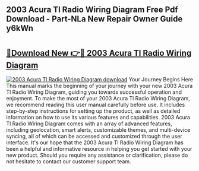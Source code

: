 ## 2003 Acura Tl Radio Wiring Diagram Free Pdf Download - Part-NLa New Repair Owner Guide y6kWn

# <h2><a href="http://dfund4p.blite.top/?on=2003+Acura+Tl+Radio+Wiring+Diagram">🔗Download New 👉🔴 2003 Acura Tl Radio Wiring Diagram</a></h2>

[![2003 Acura Tl Radio Wiring Diagram download](https://i.imgur.com/lujVjoI.png)](http://dfund4p.blite.top/?on=2003+Acura+Tl+Radio+Wiring+Diagram)
Your Journey Begins Here This manual marks the beginning of your journey with your new 2003 Acura Tl Radio Wiring Diagram, guiding you towards successful operation and enjoyment. To make the most of your 2003 Acura Tl Radio Wiring Diagram, we recommend reading this user manual carefully before use. It includes step-by-step instructions for setting up the product, as well as detailed information on how to use its various features and capabilities. 2003 Acura Tl Radio Wiring Diagram comes with an array of advanced features, including geolocation, smart alerts, customizable themes, and multi-device syncing, all of which can be accessed and customized through the user interface. It's our hope that the 2003 Acura Tl Radio Wiring Diagram has been a helpful and informative resource in helping you get started with your new product. Should you require any assistance or clarification, please do not hesitate to contact our customer support team.
